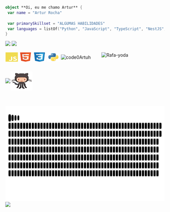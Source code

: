 ```kotlin
object **Oi, eu me chamo Artur** {
 var name = "Artur Rocha"
 
 var primarySkillset = "ALGUMAS HABILIDADES"
 var languages = listOf("Python", "JavaScript", "TypeScript", "NestJS", "PostgreSQL", "MongoDB", "HTML5", "CSS3", ) 
}
```

<div>
 
   
   <img height="150em" src="https://github-readme-stats.vercel.app/api?username=code0Artuh&show_icons=true&theme=dark&include_all_commits=true&count_private=true"/>
  <img height="150em" src="https://github-readme-stats.vercel.app/api/top-langs/?username=code0Artuh&layout=compact&langs_count=7&theme=dark"/>
</div>
                                                                                                                                                   
<div style="display: inline_block"><br>
  <img align="center" alt="Rafa-Js" height="30" width="40" src="https://raw.githubusercontent.com/devicons/devicon/master/icons/javascript/javascript-plain.svg">
  <img align="center" alt="Rafa-HTML" height="30" width="40" src="https://raw.githubusercontent.com/devicons/devicon/master/icons/html5/html5-original.svg">
  <img align="center" alt="Rafa-CSS" height="30" width="40" src="https://raw.githubusercontent.com/devicons/devicon/master/icons/css3/css3-original.svg">
  <img align="center" alt="Rafa-Python" height="30" width="40" src="https://raw.githubusercontent.com/devicons/devicon/master/icons/python/python-original.svg">
  <img align="center" height="22em" src="https://komarev.com/ghpvc/?username=code0Artuh&color=blueviolet&style=plastic" alt="code0Artuh" />
  <img align="right" alt="Rafa-yoda" height="170" width="200" src="https://i.pinimg.com/originals/e4/26/70/e426702edf874b181aced1e2fa5c6cde.gif">
</div>
  
  ##
 
<div>
  <a " href="https://www.instagram.com/arturrocha123" target="_blank"><img align="center" src="https://img.shields.io/badge/-Instagram-%23E4405F?style=for-the-badge&logo=instagram&logoColor=white" target="_blank"><img align="center" height="60" width="70" src="https://raw.githubusercontent.com/flaviofilipe/flaviofilipe/main/assets/github.gif"></a>
 <img height="300em" width="2000em" src="https://github.com/code0Artuh/code0Artuh/blob/output/github-contribution-grid-snake.svg">
</div>                                                                                              
<div>
 <img src="https://github.com/TheDudeThatCode/TheDudeThatCode/blob/master/Assets/Mario_Gameplay.gif"/>
</div>                                                                                                  

